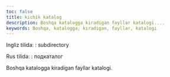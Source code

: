 ```yaml
---
toc: false
title: kichik katalog
description: Boshqa katalogga kiradigan fayllar katalogi....
keywords: Boshqa, katalogga, kiradigan, fayllar, katalogi
---
```


Ingliz tilida:
:   subdirectory

Rus tilida:
:   подкаталог

Boshqa katalogga kiradigan fayllar katalogi.